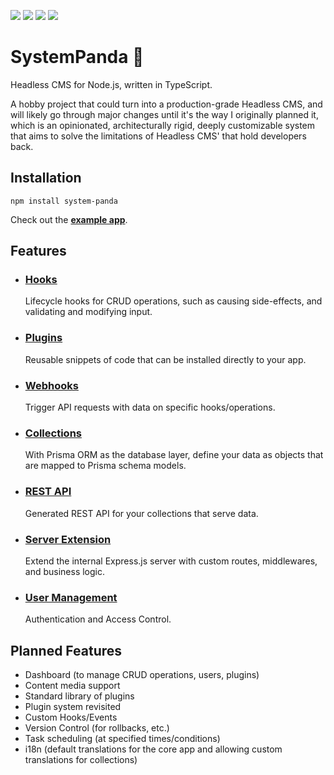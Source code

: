 ![](https://img.shields.io/npm/v/system-panda?style=for-the-badge)
![](https://img.shields.io/npm/dt/system-panda?style=for-the-badge)
![](https://img.shields.io/github/last-commit/serhankileci/system-panda?style=for-the-badge)
![](https://img.shields.io/github/license/serhankileci/system-panda?style=for-the-badge)

# **SystemPanda** 🐼
Headless CMS for Node.js, written in TypeScript.

A hobby project that could turn into a production-grade Headless CMS, and will likely go through major changes until it's the way I originally planned it, which is an opinionated, architecturally rigid, deeply customizable system that aims to solve the limitations of Headless CMS' that hold developers back.

## **Installation**
```
npm install system-panda
```

Check out the [**example app**](https://github.com/serhankileci/system-panda/blob/main/docs/get-started.md).

## **Features**
- ### [**Hooks**](https://github.com/serhankileci/system-panda/blob/main/docs/hooks.md)
	Lifecycle hooks for CRUD operations, such as causing side-effects, and validating and modifying input.
- ### [**Plugins**](https://github.com/serhankileci/system-panda/blob/main/docs/plugins.md)
	Reusable snippets of code that can be installed directly to your app.
- ### [**Webhooks**](https://github.com/serhankileci/system-panda/blob/main/docs/webhooks.md)
	Trigger API requests with data on specific hooks/operations.
- ### [**Collections**](https://github.com/serhankileci/system-panda/blob/main/docs/collections.md)
	With Prisma ORM as the database layer, define your data as objects that are mapped to Prisma schema models.
- ### [**REST API**](https://github.com/serhankileci/system-panda/blob/main/docs/rest-api.md)
	Generated REST API for your collections that serve data.
- ### [**Server Extension**](https://github.com/serhankileci/system-panda/blob/main/docs/server-extension.md)
	Extend the internal Express.js server with custom routes, middlewares, and business logic.
- ### [**User Management**](https://github.com/serhankileci/system-panda/blob/main/docs/user-management.md)
	Authentication and Access Control.

## **Planned Features**
- Dashboard (to manage CRUD operations, users, plugins)
- Content media support
- Standard library of plugins
- Plugin system revisited
- Custom Hooks/Events
- Version Control (for rollbacks, etc.)
- Task scheduling (at specified times/conditions)
- i18n (default translations for the core app and allowing custom translations for collections)
